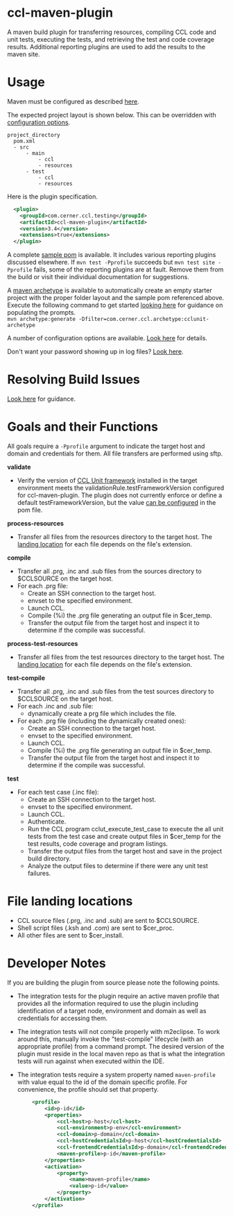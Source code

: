 # ccl-maven-plugin

A maven build plugin for transferring resources, compiling CCL code and unit tests, executing the tests, and retrieving the test and code coverage results. 
Additional reporting plugins are used to add the results to the maven site.

Usage
===
Maven must be configured as described [here][configure-maven].

The expected project layout is shown below. This can be overridden with [configuration options][configuration options].
```text
project_directory
  pom.xml
  - src
      - main
          - ccl
          - resources
      - test      
          - ccl
          - resources
```
Here is the plugin specification.
```xml
  <plugin>
    <groupId>com.cerner.ccl.testing</groupId>
    <artifactId>ccl-maven-plugin</artifactId>
    <version>3.4</version>
    <extensions>true</extensions>
  </plugin>
```

A complete [sample pom][sample pom] is available. It includes various reporting plugins discussed elsewhere. If `mvn test -Pprofile` succeeds 
but `mvn test site -Pprofile` fails, some of the reporting plugins are at fault. Remove them from the build or visit their 
individual documentation for suggestions.

A [maven archetype][maven archetype] is available to automatically create an empty starter project with the proper folder layout and the sample pom referenced above. 
Execute the following command to get started [looking here][archetype usage] for guidance on populating the prompts.   
`mvn archetype:generate -Dfilter=com.cerner.ccl.archetype:cclunit-archetype`  


A number of configuration options are available. [Look here][configuration options] for details.

Don't want your password showing up in log files? [Look here](doc/PASSWORDLOGGING.md).

Resolving Build Issues
===
[Look here][build issues] for guidance.

Goals and their Functions
===
All goals require a `-Pprofile` argument to indicate the target host and domain and credentials for them. All file transfers are performed using sftp.

**validate**
- Verify the version of [CCL Unit framework][ccl-unit-framework] installed in the target environment meets the validationRule.testFrameworkVersion configured 
for ccl-maven-plugin. The plugin does not currently enforce or define a default testFrameworkVersion, 
but the value [can be configured][configuration options] in the pom file. 

**process-resources**
- Transfer all files from the resources directory to the target host. The [landing location][landing location] for each file depends on the file's extension. 

**compile** 
- Transfer all .prg, .inc and .sub files from the sources directory to $CCLSOURCE on the target host.
- For each .prg file:
  - Create an SSH connection to the target host.
  - envset to the specified environment.
  - Launch CCL.
  - Compile (%i) the .prg file generating an output file in $cer_temp.
  - Transfer the output file from the target host and inspect it to determine if the compile was successful. 

**process-test-resources**
- Transfer all files from the test resources directory to the target host. The [landing location][landing location] for each file depends on the file's extension.

**test-compile** 
- Transfer all .prg, .inc and .sub files from the test sources directory to $CCLSOURCE on the target host.
- For each .inc and .sub file:
  - dynamically create a prg file which includes the file.
- For each .prg file (including the dynamically created ones):
  - Create an SSH connection to the target host.
  - envset to the specified environment.
  - Launch CCL.
  - Compile (%i) the .prg file generating an output file in $cer_temp.
  - Transfer the output file from the target host and inspect it to determine if the compile was successful. 


**test** 
- For each test case (.inc file):
  - Create an SSH connection to the target host.
  - envset to the specified environment.
  - Launch CCL.
  - Authenticate. 
  - Run the CCL program cclut_execute_test_case to execute the all unit tests from the test case and create output files in $cer_temp for the 
  test results, code coverage and program listings.
  - Transfer the output files from the target host and save in the project build directory.
  - Analyze the output files to determine if there were any unit test failures.


File landing locations
===
 - CCL source files (.prg, .inc and .sub) 
are sent to $CCLSOURCE. 
 - Shell script files (.ksh and .com) are sent to $cer_proc. 
 - All other files are sent to $cer_install.




Developer Notes
===
If you are building the plugin from source please note the following points.

- The integration tests for the plugin require an active maven profile that provides all the information 
required to use the plugin including identification of a target node, environment and domain as well as credentials for accessing them.

- The integration tests will not compile properly with m2eclipse. To work around this, manually invoke the "test-compile" lifecycle (with an appropriate profile)
from a command prompt. The desired version of the plugin must reside in the local maven repo as that is what the integration tests will run against when executed within the IDE.

- The integration tests require a system property named `maven-profile` with value equal to the id of the domain specific profile. 
For convenience, the profile should set that property.
```xml
        <profile>
            <id>p-id</id>
            <properties>
                <ccl-host>p-host</ccl-host>
                <ccl-environment>p-env</ccl-environment>
                <ccl-domain>p-domain</ccl-domain>
                <ccl-hostCredentialsId>p-host</ccl-hostCredentialsId>
                <ccl-frontendCredentialsId>p-domain</ccl-frontendCredentialsId>
                <maven-profile>p-id</maven-profile>
            </properties>
            <activation>
                <property>
                    <name>maven-profile</name>
                    <value>p-id</value>
                </property>
            </activation>
        </profile>
```


[configure-maven]:../doc/CONFIGUREMAVEN.md
[configuration options]:doc/CONFIGURATIONOPTIONS.md
[maven archetype]:https://maven.apache.org/guides/introduction/introduction-to-archetypes.html
[ccl-unit-framework]:https://github.com/cerner/cclunit-framework
[archetype usage]: ../archetype/ARCHETYPEUSAGE.md
[landing location]:#file-landing-locations
[build issues]:doc/BUILDISSUES.md
[sample pom]:doc/SAMPLEPOM.md